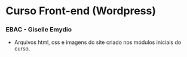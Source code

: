 # Curso Front-end (Wordpress)
### EBAC - Giselle Emydio

- Arquivos html, css e imagens do site criado nos módulos iniciais do curso.

